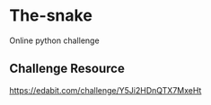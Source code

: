 # The-snake
Online python challenge 
## Challenge Resource
https://edabit.com/challenge/Y5Ji2HDnQTX7MxeHt
